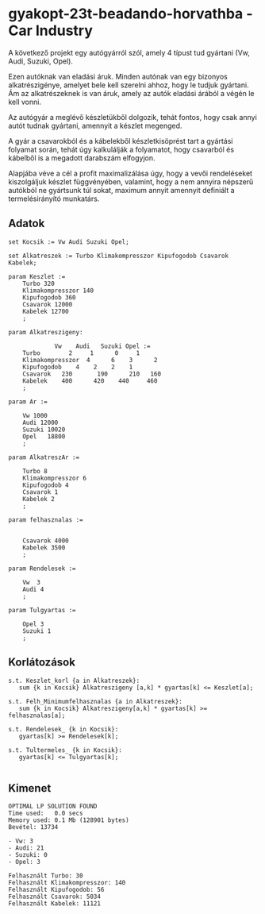 # gyakopt-23t-beadando-horvathba - Car Industry

A következő projekt egy autógyárról szól, amely 4 típust tud gyártani (Vw, Audi, Suzuki, Opel).

 Ezen autóknak van eladási áruk.
Minden autónak van egy bizonyos alkatrészigénye, amelyet bele kell szerelni ahhoz, hogy le tudjuk gyártani. Ám az alkatrészeknek is van áruk, amely az autók eladási árából a végén le kell vonni.

Az autógyár a meglévő készletükből dolgozik, tehát fontos, hogy csak annyi autót tudnak  gyártani, amennyit a készlet megenged.

A gyár a csavarokból és a kábelekből készletkisöprést tart a gyártási folyamat során, tehát úgy kalkulálják a folyamatot, hogy csavarból és kábelből is a megadott darabszám elfogyjon.

Alapjába véve a cél a profit maximalizálása úgy, hogy a vevői rendeléseket kiszolgáljuk készlet függvényében, valamint, hogy a nem annyira népszerű autókból ne gyártsunk túl sokat, maximum annyit amennyit definiált a termelésirányító munkatárs.

  ## Adatok

```
set Kocsik := Vw Audi Suzuki Opel;

set Alkatreszek := Turbo Klimakompresszor Kipufogodob Csavarok Kabelek;

param Keszlet :=
    Turbo 320
    Klimakompresszor 140
    Kipufogodob 360
    Csavarok 12000
    Kabelek 12700
    ;

param Alkatreszigeny:

             Vw    Audi   Suzuki Opel :=
    Turbo        2     1      0     1
    Klimakompresszor  4      6    3      2
    Kipufogodob    4    2    2    1
    Csavarok   230       190      210   160
    Kabelek    400      420    440     460
    ;

param Ar :=

    Vw 1000
    Audi 12000
    Suzuki 10020
    Opel   18800
    ;

param AlkatreszAr :=

    Turbo 8
    Klimakompresszor 6
    Kipufogodob 4
    Csavarok 1
    Kabelek 2
    ;

param felhasznalas :=

    
    Csavarok 4000
    Kabelek 3500
    ;

param Rendelesek :=

    Vw  3
    Audi 4
    ;

param Tulgyartas :=

    Opel 3
    Suzuki 1	
    ;
```

 ## Korlátozások

 ```
s.t. Keszlet_korl {a in Alkatreszek}:
	sum {k in Kocsik} Alkatreszigeny [a,k] * gyartas[k] <= Keszlet[a];

s.t. Felh_Minimumfelhasznalas {a in Alkatreszek}:
    sum {k in Kocsik} Alkatreszigeny[a,k] * gyartas[k] >= felhasznalas[a];

s.t. Rendelesek_ {k in Kocsik}:
    gyartas[k] >= Rendelesek[k];

s.t. Tultermeles_ {k in Kocsik}:
    gyartas[k] <= Tulgyartas[k];


```
## Kimenet

```
OPTIMAL LP SOLUTION FOUND
Time used:   0.0 secs
Memory used: 0.1 Mb (128901 bytes)
Bevétel: 13734

- Vw: 3
- Audi: 21
- Suzuki: 0
- Opel: 3

Felhasznált Turbo: 30
Felhasznált Klimakompresszor: 140
Felhasznált Kipufogodob: 56
Felhasznált Csavarok: 5034
Felhasznált Kabelek: 11121

```


